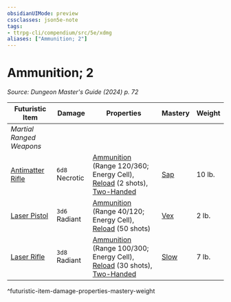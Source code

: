 ```yaml
---
obsidianUIMode: preview
cssclasses: json5e-note
tags:
- ttrpg-cli/compendium/src/5e/xdmg
aliases: ["Ammunition; 2"]
---
```

# Ammunition; 2
*Source: Dungeon Master's Guide (2024) p. 72* 

| Futuristic Item | Damage | Properties | Mastery | Weight |
|-----------------|--------|------------|---------|--------|
| *Martial Ranged Weapons* |
| [Antimatter Rifle](antimatter-rifle-xdmg.md) | `6d8` Necrotic | [Ammunition](item-properties.md#Ammunition) (Range 120/360; Energy Cell), [Reload](item-properties.md#Reload) (2 shots), [Two-Handed](item-properties.md#Two-Handed) | [Sap](item-mastery.md#Sap) | 10 lb. |
| [Laser Pistol](laser-pistol-xdmg.md) | `3d6` Radiant | [Ammunition](item-properties.md#Ammunition) (Range 40/120; Energy Cell), [Reload](item-properties.md#Reload) (50 shots) | [Vex](item-mastery.md#Vex) | 2 lb. |
| [Laser Rifle](laser-rifle-xdmg.md) | `3d8` Radiant | [Ammunition](item-properties.md#Ammunition) (Range 100/300; Energy Cell), [Reload](item-properties.md#Reload) (30 shots), [Two-Handed](item-properties.md#Two-Handed) | [Slow](item-mastery.md#Slow) | 7 lb. |
^futuristic-item-damage-properties-mastery-weight